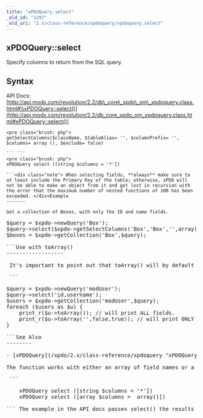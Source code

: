 ```yaml
---
title: "xPDOQuery.select"
_old_id: "1297"
_old_uri: "2.x/class-reference/xpdoquery/xpdoquery.select"
---
```


xPDOQuery::select
-----------------

 Specify columns to return from the SQL query.

Syntax
------

 API Docs: [http://api.modx.com/revolution/2.2/db\_core\_xpdo\_om\_xpdoquery.class.html#\\xPDOQuery::select()](http://api.modx.com/revolution/2.2/db_core_xpdo_om_xpdoquery.class.html#xPDOQuery::select())

 ```
<pre class="brush: php">
getSelectColumns($className, $tableAlias= '', $columnPrefix= '', $columns= array (), $exclude= false)

``` ```
<pre class="brush: php">
xPDOQuery select ([string $columns = '*'])

```<div class="note"> When selecting fields, **always** make sure to at least include the Primary Key of the table; otherwise, xPDO will not be able to make an object from it and get lost in recursion with the error that the maximum number of nested functions of 100 has been exceeded. </div>Example
-------

 Get a collection of Boxes, with only the ID and name fields.

 ```
<pre class="brush: php">
$query = $xpdo->newQuery('Box');
$query->select($xpdo->getSelectColumns('Box','Box','',array('id','name')));
$boxes = $xpdo->getCollection('Box',$query);

```Use with toArray()
------------------

 It's important to point out that toArray() will by default lazy-load values, so it effectively overrides the values you've passed to the select() method. To have toArray() to follow along with what you've passed to select(), you set its third parameter to "true".

 ```
<pre class="brush: php">
$query = $xpdo->newQuery('modUser');
$query->select('id,username');
$users = $xpdo->getCollection('modUser',$query);
foreach ($users as $u) {
    print_r($u->toArray()); // will print ALL fields.
    print_r($u->toArray('',false,true)); // will print ONLY the selected fields.
}

```See Also
--------

- [xPDOQuery](/xpdo/2.x/class-reference/xpdoquery "xPDOQuery")

The function works with either an array of field names or a comma-separated string:

 ```
<pre class="brush: php">
	xPDOQuery select ([string $columns = '*'])
	xPDOQuery select ([array $columns =  array()])

``` The example in the API docs passes select() the results of getSelectColumns(), which returns a comma-delimited list (a string).
